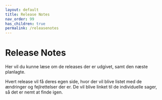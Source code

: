 ```yaml
---
layout: default
title: Release Notes
nav_order: 99
has_children: true
permalink: /releasenotes
---
```


# Release Notes

Her vil du kunne læse om de releases der er udgivet, samt den næste planlagte.

Hvert release vil få deres egen side, hvor der vil blive listet med de ændringer og fejlrettelser der er.
De vil blive linket til de individuelle sager, så det er nemt at finde igen.
